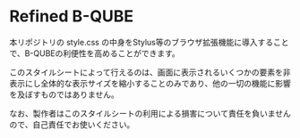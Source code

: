 # Refined B-QUBE

本リポジトリの style.css の中身をStylus等のブラウザ拡張機能に導入することで、B-QUBEの利便性を高めることができます。

このスタイルシートによって行えるのは、画面に表示されるいくつかの要素を非表示にし全体的な表示サイズを縮小することのみであり、他の一切の機能に影響を及ぼすものではありません。

なお、製作者はこのスタイルシートの利用による損害について責任を負いませんので、自己責任でお使いください。
